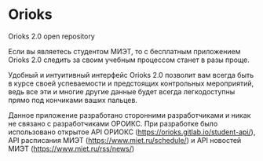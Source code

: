 # Orioks

Orioks 2.0 open repository

Если вы являетесь студентом МИЭТ, то с бесплатным приложением Orioks 2.0 следить за своим учебным процессом станет в разы проще.

Удобный и интуитивный интерфейс Orioks 2.0 позволит вам всегда быть в курсе своей успеваемости и предстоящих контрольных мероприятий, ведь все эти и многие другие данные будет всегда легкодоступны прямо под кончиками ваших пальцев.

Данное приложение разработано сторонними разработчиками и никак не связано с разработчиками ОРОИКС. При разработке было использовано открытое API ОРИОКС (https://orioks.gitlab.io/student-api/), API расписания МИЭТ (https://www.miet.ru/schedule/) и API новостей МИЭТ (https://www.miet.ru/rss/news/)
